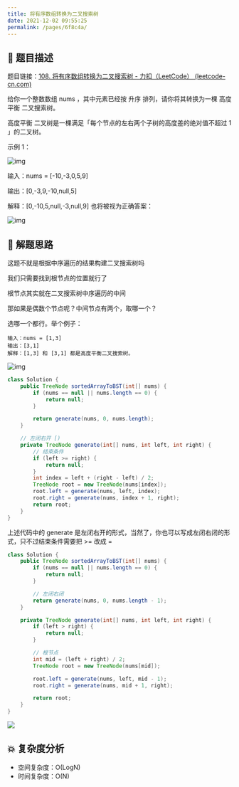 ```yaml
---
title: 将有序数组转换为二叉搜索树
date: 2021-12-02 09:55:25
permalink: /pages/6f8c4a/
---
```


## 📃 题目描述

题目链接：[108. 将有序数组转换为二叉搜索树 - 力扣（LeetCode） (leetcode-cn.com)](https://leetcode-cn.com/problems/convert-sorted-array-to-binary-search-tree/)

给你一个整数数组 nums ，其中元素已经按 升序 排列，请你将其转换为一棵 高度平衡 二叉搜索树。

高度平衡 二叉树是一棵满足「每个节点的左右两个子树的高度差的绝对值不超过 1 」的二叉树。

示例 1：

![img](https://assets.leetcode.com/uploads/2021/02/18/btree1.jpg)



输入：nums = [-10,-3,0,5,9]

输出：[0,-3,9,-10,null,5]

解释：[0,-10,5,null,-3,null,9] 也将被视为正确答案：

![img](https://assets.leetcode.com/uploads/2021/02/18/btree2.jpg)

## 🔔 解题思路

这题不就是根据中序遍历的结果构建二叉搜索树吗

我们只需要找到根节点的位置就行了

根节点其实就在二叉搜索树中序遍历的中间

那如果是偶数个节点呢？中间节点有两个，取哪一个？

选哪一个都行。举个例子：

```
输入：nums = [1,3]
输出：[3,1]
解释：[1,3] 和 [3,1] 都是高度平衡二叉搜索树。
```

![img](https://assets.leetcode.com/uploads/2021/02/18/btree.jpg)

```java
class Solution {
    public TreeNode sortedArrayToBST(int[] nums) {
        if (nums == null || nums.length == 0) {
            return null;
        }

        return generate(nums, 0, nums.length);        
    }

    // 左闭右开 [)
    private TreeNode generate(int[] nums, int left, int right) {
        // 结束条件
        if (left >= right) {
            return null;
        }
        int index = left + (right - left) / 2;
        TreeNode root = new TreeNode(nums[index]);
        root.left = generate(nums, left, index);
        root.right = generate(nums, index + 1, right);
        return root;
    }
}
```

上述代码中的 generate 是左闭右开的形式，当然了，你也可以写成左闭右闭的形式，只不过结束条件需要把 >= 改成 =

```java
class Solution {
    public TreeNode sortedArrayToBST(int[] nums) {
        if (nums == null || nums.length == 0) {
            return null;
        }

        // 左闭右闭
        return generate(nums, 0, nums.length - 1);
    }

    private TreeNode generate(int[] nums, int left, int right) {
        if (left > right) {
            return null;
        }

        // 根节点
        int mid = (left + right) / 2;
        TreeNode root = new TreeNode(nums[mid]);

        root.left = generate(nums, left, mid - 1);
        root.right = generate(nums, mid + 1, right);

        return root;
    }
}
```

![](https://gitee.com/veal98/images/raw/master/img/20211202101517.png)

## 💥 复杂度分析

- 空间复杂度：O(LogN)
- 时间复杂度：O(N)


